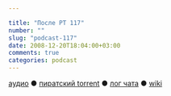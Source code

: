 ```yaml
---

title: "После РТ 117"
number: ""
slug: "podcast-117"
date: 2008-12-20T18:04:00+03:00
comments: true
categories: podcast
---
```

[аудио](http://cdn.radio-t.com/rt117post.mp3) ● [пиратский torrent](http://pirates.radio-t.com/torrents/rt117post.mp3.torrent) ● [лог чата](http://chat.radio-t.com/logs/radio-t-117.html) ● [wiki](http://wiki.radio-t.com/%D0%9F%D0%BE%D1%81%D0%BB%D0%B5_%D0%A0%D0%A2_117)<audio src="http://cdn.radio-t.com/rt117post.mp3" preload="none">
